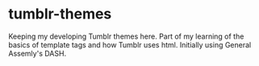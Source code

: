 tumblr-themes
=========
Keeping my developing Tumblr themes here. Part of my learning of the basics of template tags and how Tumblr uses html.
Initially using General Assemly's DASH.

